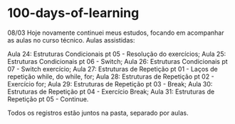 # 100-days-of-learning

08/03
Hoje novamente continuei meus estudos, focando em acompanhar as aulas no curso técnico.
Aulas assistidas:

Aula 24: Estruturas Condicionais pt 05 - Resolução do exercícios;
Aula 25: Estruturas Condicionais pt 06 - Switch;
Aula 26: Estruturas Condicionais pt 07 - Switch exercício;
Aula 27: Estruturas de Repetição pt 01 - Laços de repetição while, do while, for;
Aula 28: Estruturas de Repetição pt 02 - Exercício for;
Aula 29: Estruturas de Repetição pt 03 - Break;
Aula 30: Estruturas de Repetição pt 04 - Exercício Break;
Aula 31: Estruturas de Repetição pt 05 - Continue.

Todos os registros estão juntos na pasta, separado por aulas.